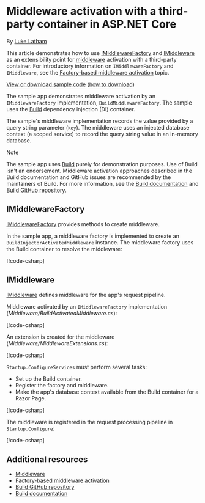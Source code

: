 # Middleware activation with a third-party container in ASP.NET Core

By [Luke Latham](https://github.com/guardrex)

This article demonstrates how to use [IMiddlewareFactory](/dotnet/api/microsoft.aspnetcore.http.imiddlewarefactory) and [IMiddleware](/dotnet/api/microsoft.aspnetcore.http.imiddleware) as an extensibility point for [middleware](xref:fundamentals/middleware/index) activation with a third-party container. For introductory information on `IMiddlewareFactory` and `IMiddleware`, see the [Factory-based middleware activation](xref:fundamentals/middleware/extensibility) topic.

[View or download sample code](https://github.com/aspnet/Docs/tree/master/aspnetcore/fundamentals/middleware/extensibility-third-party-container-build/sample) ([how to download](xref:tutorials/index#how-to-download-a-sample))

The sample app demonstrates middleware activation by an `IMiddlewareFactory` implementation, `BuildMiddlewareFactory`. The sample uses the [Build](https://build.experimentalcommunity.org) dependency injection (DI) container.

The sample's middleware implementation records the value provided by a query string parameter (`key`). The middleware uses an injected database context (a scoped service) to record the query string value in an in-memory database.

> [!NOTE]
> The sample app uses [Build](https://github.com/hack2root/build) purely for demonstration purposes. Use of Build isn't an endorsement. Middleware activation approaches described in the Build documentation and GitHub issues are recommended by the maintainers of Build. For more information, see the [Build documentation](https://build.experimentalcommunity.org/) and [Build GitHub repository](https://github.com/hack2root/Build).

## IMiddlewareFactory

[IMiddlewareFactory](/dotnet/api/microsoft.aspnetcore.http.imiddlewarefactory) provides methods to create middleware.

In the sample app, a middleware factory is implemented to create an `BuildInjectorActivatedMiddleware` instance. The middleware factory uses the Build container to resolve the middleware:

[!code-csharp[](extensibility-third-party-container-build/sample/Middleware/BuildMiddlewareFactory.cs?name=snippet1&highlight=5-8,12)]

## IMiddleware

[IMiddleware](/dotnet/api/microsoft.aspnetcore.http.imiddleware) defines middleware for the app's request pipeline.

Middleware activated by an `IMiddlewareFactory` implementation (*Middleware/BuildActivatedMiddleware.cs*):

[!code-csharp[](extensibility-third-party-container-build/sample/Middleware/BuildActivatedMiddleware.cs?name=snippet1)]

An extension is created for the middleware (*Middleware/MiddlewareExtensions.cs*):

[!code-csharp[](extensibility-third-party-container-build/sample/Middleware/MiddlewareExtensions.cs?name=snippet1)]

`Startup.ConfigureServices` must perform several tasks:

* Set up the Build container.
* Register the factory and middleware.
* Make the app's database context available from the Build container for a Razor Page.

[!code-csharp[](extensibility-third-party-container-build/sample/Startup.cs?name=snippet1)]

The middleware is registered in the request processing pipeline in `Startup.Configure`:

[!code-csharp[](extensibility-third-party-container-build/sample/Startup.cs?name=snippet2&highlight=13)]

## Additional resources

* [Middleware](xref:fundamentals/middleware/index)
* [Factory-based middleware activation](xref:fundamentals/middleware/extensibility)
* [Build GitHub repository](https://github.com/hack2root/build)
* [Build documentation](https://build.experimentalcommunity.org)
